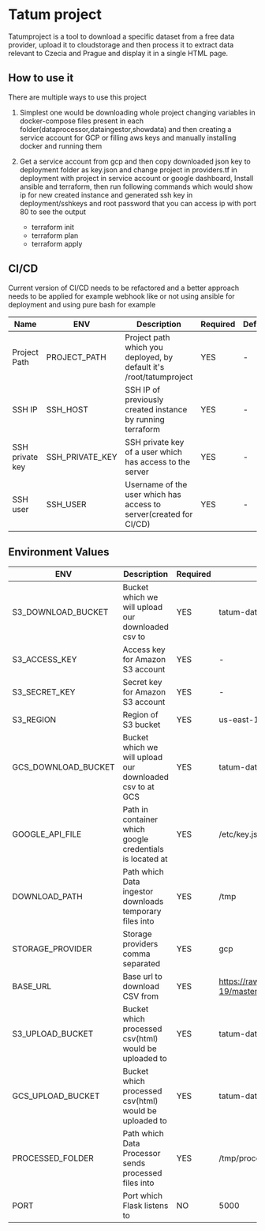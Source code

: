 # Tatum project

Tatumproject is a tool to download a specific dataset from a free data provider, upload it to cloudstorage and then process
it to extract data relevant to Czecia and Prague and display it in a single HTML page.

## How to use it

There are multiple ways to use this project

1. Simplest one would be downloading whole project changing variables in docker-compose files present in each
   folder(dataprocessor,dataingestor,showdata) and then creating a service account for GCP or filling aws keys and manually
   installing docker and running them

2. Get a service account from gcp and then copy downloaded json key to deployment folder as key.json and change
   project in providers.tf in deployment with project in service account or google dashboard, Install ansible and terraform, then run following commands
   which would show ip for new created instance and generated ssh key in deployment/sshkeys and root password that you can access ip with port 80
   to see the output
    - terraform init
    - terraform plan
    - terraform apply

## CI/CD
Current version of CI/CD needs to be refactored and a better approach needs to be applied for example webhook like or not
using ansible for deployment and using pure bash for example

| Name            | ENV             | Description                                                         | Required | Default |
|-----------------|-----------------|---------------------------------------------------------------------|----------|---------|
| Project Path    | PROJECT_PATH    | Project path which you deployed, by default it's /root/tatumproject | YES      | -       |
| SSH IP          | SSH_HOST        | SSH IP of previously created instance by running terraform          | YES      | -       |
| SSH private key | SSH_PRIVATE_KEY | SSH private key of a user which has access to the server            | YES      | -       |
| SSH user        | SSH_USER        | Username of the user which has access to server(created for CI/CD)  | YES      | -       |


## Environment Values

| ENV                 | Description                                              | Required | Default                                                                                                          | Available options                                                                                                |
|---------------------|----------------------------------------------------------|----------|------------------------------------------------------------------------------------------------------------------|------------------------------------------------------------------------------------------------------------------|
| S3_DOWNLOAD_BUCKET  | Bucket which we will upload our downloaded csv to        | YES      | tatum-data-download                                                                                              | *                                                                                                                |
| S3_ACCESS_KEY       | Access key for Amazon S3 account                         | YES      | -                                                                                                                | *                                                                                                                |
| S3_SECRET_KEY       | Secret key for Amazon S3 account                         | YES      | -                                                                                                                | *                                                                                                                |
| S3_REGION           | Region of S3 bucket                                      | YES      | us-east-1                                                                                                        | https://docs.aws.amazon.com/general/latest/gr/s3.html                                                            |
| GCS_DOWNLOAD_BUCKET | Bucket which we will upload our downloaded csv to at GCS | YES      | tatum-data-download                                                                                              | *                                                                                                                |
| GOOGLE_API_FILE     | Path in container which google credentials is located at | YES      | /etc/key.json                                                                                                    | *                                                                                                                |
| DOWNLOAD_PATH       | Path which Data ingestor downloads temporary files into  | YES      | /tmp                                                                                                             | *                                                                                                                |
| STORAGE_PROVIDER    | Storage providers comma separated                        | YES      | gcp                                                                                                              | s3,gcp                                                                                                           |
| BASE_URL            | Base url to download CSV from                            | YES      | https://raw.githubusercontent.com/CSSEGISandData/COVID-19/master/csse_covid_19_data/csse_covid_19_daily_reports/ | https://raw.githubusercontent.com/CSSEGISandData/COVID-19/master/csse_covid_19_data/csse_covid_19_daily_reports/ |
| S3_UPLOAD_BUCKET    | Bucket which processed csv(html) would be uploaded to    | YES      | tatum-data                                                                                                       | *                                                                                                                |
| GCS_UPLOAD_BUCKET   | Bucket which processed csv(html) would be uploaded to    | YES      | tatum-data                                                                                                       | *                                                                                                                |
| PROCESSED_FOLDER    | Path which Data Processor sends processed files into     | YES      | /tmp/processed                                                                                                   | *                                                                                                                |
| PORT                | Port which Flask listens to                              | NO       | 5000                                                                                                             | Any int                                                                                                          |

